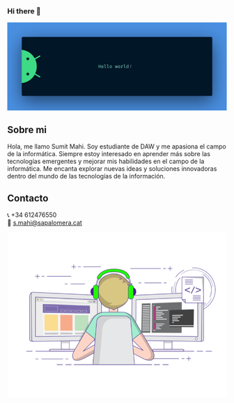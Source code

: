 ### Hi there 👋

<img src="https://github.com/mahisumit/mahisumit/blob/main/resources/hello.png" alt="Hello world">

 ## Sobre mi
  Hola, me llamo Sumit Mahi. Soy estudiante de DAW y me apasiona el campo de la informática. Siempre estoy interesado en aprender más sobre las tecnologías emergentes y mejorar mis habilidades en el campo de la informática. Me encanta         explorar nuevas ideas y soluciones innovadoras dentro del mundo de las tecnologías de la información.

## Contacto
  📞 +34 612476550 <br>
  📧 s.mahi@sapalomera.cat

<img src="https://github.com/mahisumit/mahisumit/blob/main/resources/p.gif" alt="Hello world">


<!--
**mahisumit/mahisumit** is a ✨ _special_ ✨ repository because its `README.md` (this file) appears on your GitHub profile.

Here are some ideas to get you started:

- 🔭 I’m currently working on ...
- 🌱 I’m currently learning ...
- 👯 I’m looking to collaborate on ...
- 🤔 I’m looking for help with ...
- 💬 Ask me about ...
- 📫 How to reach me: ...
- 😄 Pronouns: ...
- ⚡ Fun fact: ...
-->
